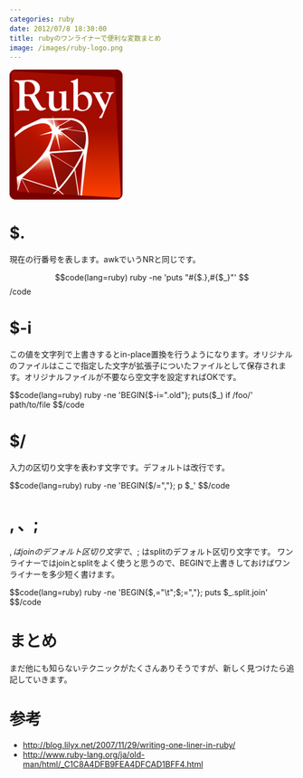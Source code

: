 ```yaml
---
categories: ruby
date: 2012/07/8 18:30:00
title: rubyのワンライナーで便利な変数まとめ
image: /images/ruby-logo.png
---
```


![ruby](/images/ruby-logo.png)


# $.

現在の行番号を表します。awkでいうNRと同じです。

$$code(lang=ruby)
ruby -ne 'puts "#{$.},#{$_}"'
$$/code

# $-i

この値を文字列で上書きするとin-place置換を行うようになります。オリジナルのファイルはここで指定した文字が拡張子についたファイルとして保存されます。オリジナルファイルが不要なら空文字を設定すればOKです。


$$code(lang=ruby)
ruby -ne 'BEGIN{$-i=".old"}; puts($_) if /foo/' path/to/file
$$/code

# $/

入力の区切り文字を表わす文字です。デフォルトは改行です。

$$code(lang=ruby)
ruby -ne 'BEGIN{$/=","}; p $_'
$$/code

# $, 、$;

$, はjoinのデフォルト区切り文字で、$; はsplitのデフォルト区切り文字です。
ワンライナーではjoinとsplitをよく使うと思うので、BEGINで上書きしておけばワンライナーを多少短く書けます。

$$code(lang=ruby)
ruby -ne 'BEGIN{$,="\t";$;=","}; puts $_.split.join'
$$/code

# まとめ

まだ他にも知らないテクニックがたくさんありそうですが、新しく見つけたら追記していきます。

# 参考

* http://blog.lilyx.net/2007/11/29/writing-one-liner-in-ruby/
* http://www.ruby-lang.org/ja/old-man/html/_C1C8A4DFB9FEA4DFCAD1BFF4.html
